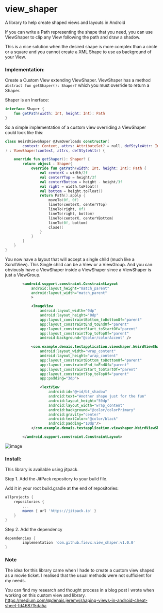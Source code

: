 # view_shaper
A library to help create shaped views and layouts in Android

If you can write a Path representing the shape that you need, you can use ViewShaper to clip any View following the path and draw
a shadow. 

This is a nice solution when the desired shape is more complex than a circle or a square and you cannot create a XML Shape to use 
as background of your View.

### Implementation: 
Create a Custom View extending ViewShaper. ViewShaper has a method `abstract fun getShaper(): Shaper?` which you must override
to return a Shaper. 

Shaper is an Inerface: 
```kotlin
interface Shaper {
    fun getPath(width: Int, height: Int): Path
}
```

So a simple implementation of a custom view overriding a ViewShaper could look like this: 

```kotlin
class WeirdViewShaper @JvmOverloads constructor(
        context: Context, attrs: AttributeSet? = null, defStyleAttr: Int = 0
) : ViewShaper(context, attrs, defStyleAttr) {

    override fun getShaper(): Shaper? {
        return object : Shaper{
            override fun getPath(width: Int, height: Int): Path {
                val centerX = width/2f
                val centerYTop = height/3f
                val centerYBottom = height - height/3f
                val right = width.toFloat()
                val bottom = height.toFloat()
                return Path().apply {
                    moveTo(0f, 0f)
                    lineTo(centerX, centerYTop)
                    lineTo(right, 0f)
                    lineTo(right, bottom)
                    lineTo(centerX, centerYBottom)
                    lineTo(0f, bottom)
                    close()
                }
            }
        }
    }
}
```

You now have a layout that will accept a single child (much like a ScrollView). This Single child can be a View or a ViewGroup.
And you can obviously have a ViewShaper inside a ViewShaper since a ViewShaper is just a ViewGroup. 

```XML
        <android.support.constraint.ConstraintLayout
            android:layout_height="match_parent"
            android:layout_width="match_parent"
            >

            <ImageView
                android:layout_width="0dp"
                android:layout_height="0dp"
                app:layout_constraintBottom_toBottomOf="parent"
                app:layout_constraintEnd_toEndOf="parent"
                app:layout_constraintStart_toStartOf="parent"
                app:layout_constraintTop_toTopOf="parent"
                android:background="@color/colorAccent" />

            <com.example.denais.testapplication.viewshaper.WeirdViewShaper
                android:layout_width="wrap_content"
                android:layout_height="wrap_content"
                app:layout_constraintBottom_toBottomOf="parent"
                app:layout_constraintEnd_toEndOf="parent"
                app:layout_constraintStart_toStartOf="parent"
                app:layout_constraintTop_toTopOf="parent"
                app:padding="3dp">

                <TextView
                    android:id="@+id/bt_shadow"
                    android:text="Another shape just for the fun"
                    android:layout_height="50dp"
                    android:layout_width="wrap_content"
                    android:background="@color/colorPrimary"
                    android:gravity="center"
                    android:textColor="@color/black"
                    android:padding="10dp"/>
            </com.example.denais.testapplication.viewshaper.WeirdViewShaper>

        </android.support.constraint.ConstraintLayout>
   ```
    
![image](https://image.noelshack.com/fichiers/2018/31/3/1533075290-device-2018-07-31-230959.png)

### Install:
This library is available using jitpack. 

Step 1. Add the JitPack repository to your build file.

Add it in your root build.gradle at the end of repositories:
```groovy
allprojects {
	repositories {
		...
		maven { url 'https://jitpack.io' }
	}
}
```

Step 2. Add the dependency
```groovy
dependencies {
        implementation 'com.github.fievx:view_shaper:v1.0.0'
}
```
### Note
The idea for this library came when I hade to create a custom view shaped as a movie ticket. I realised that the usual methods were not sufficient for my needs. 

You can find my research and thought process in a blog post I wrote when working on this custom view and library. 
https://medium.com/@denais.jeremy/shaping-views-in-android-cheat-sheet-fd4687f5da5a
